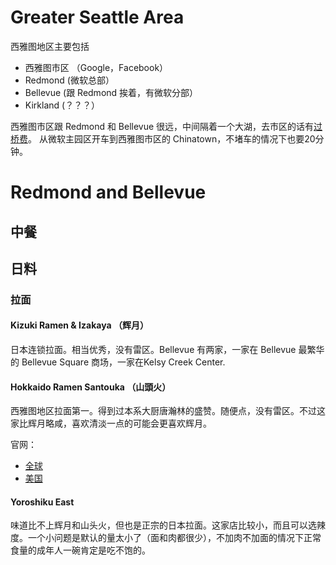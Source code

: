 # Greater Seattle Area
西雅图地区主要包括
- 西雅图市区 （Google，Facebook）
- Redmond (微软总部）
- Bellevue (跟 Redmond 挨着，有微软分部）
- Kirkland (？？？）

西雅图市区跟 Redmond 和 Bellevue 很远，中间隔着一个大湖，去市区的话有[过桥费](https://www.wsdot.wa.gov/Tolling/520/520tollrates.htm)。
从微软主园区开车到西雅图市区的 Chinatown，不堵车的情况下也要20分钟。

# Redmond and Bellevue

## 中餐

## 日料

### 拉面

#### Kizuki Ramen & Izakaya （辉月）

日本连锁拉面。相当优秀，没有雷区。Bellevue 有两家，一家在 Bellevue 最繁华的 Bellevue Square 商场，一家在Kelsy Creek Center. 

#### Hokkaido Ramen Santouka （山頭火）

西雅图地区拉面第一。得到过本系大厨唐瀚林的盛赞。随便点，没有雷区。不过这家比辉月略咸，喜欢清淡一点的可能会更喜欢辉月。

官网：
- [全球](https://www.santouka.co.jp/en) 
- [美国](https://santouka-usa.com/)

#### Yoroshiku East

味道比不上辉月和山头火，但也是正宗的日本拉面。这家店比较小，而且可以选辣度。一个小问题是默认的量太小了（面和肉都很少），不加肉不加面的情况下正常食量的成年人一碗肯定是吃不饱的。
